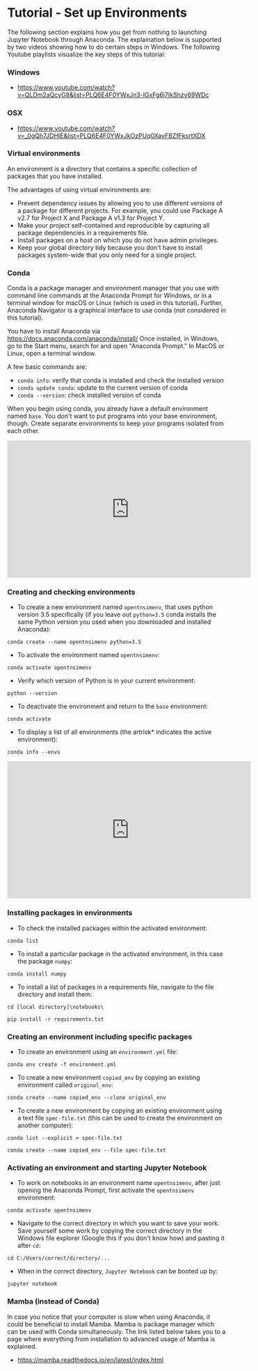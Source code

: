 # Tutorial - Set up Environments

The following section explains how you get from nothing to launching Jupyter Notebook through Anaconda. The explaination below is supported by two videos showing how to do certain steps in Windows. The following Youtube playlists visualize the key steps of this tutorial:

### Windows

- https://www.youtube.com/watch?v=QLDm2aQcyG8&list=PLQ6E4F0YWxJn3-lGxFg6j7IkShzy69WDc

### OSX

- https://www.youtube.com/watch?v=_0gQh7JDHIE&list=PLQ6E4F0YWxJkOzPUq0XavFBZfFksrtXDX

### Virtual environments
An environment is a directory that contains a specific collection of packages that you have installed. 

The advantages of using virtual environments are: 
- Prevent dependency issues by allowing you to use different versions of a package for different projects. For example, you could use Package A v2.7 for Project X and Package A v1.3 for Project Y.
- Make your project self-contained and reproducible by capturing all package dependencies in a requirements file.
- Install packages on a host on which you do not have admin privileges.
- Keep your global directory tidy because you don't have to install packages system-wide that you only need for a single project.

### Conda 
Conda is a package manager and environment manager that you use with command line commands at the Anaconda Prompt for Windows, or in a terminal window for macOS or Linux (which is used in this tutorial). Further, Anaconda Navigator is a graphical interface to use conda (not considered in this tutorial). 

You have to install Anaconda via https://docs.anaconda.com/anaconda/install/
Once installed, in Windows, go to the Start menu, search for and open "Anaconda Prompt." In MacOS or Linux, open a terminal window. 

A few basic commands are: 
- `conda info`: verify that conda is installed and check the installed version
- `conda update conda`: update to the current version of conda
- `conda --version`: check installed version of conda

When you begin using conda, you already have a default environment named `base`. You don't want to put programs into your base environment, though. Create separate environments to keep your programs isolated from each other.


<p align="center">
<iframe width="560" height="315" src="https://www.youtube.com/embed/QLDm2aQcyG8" title="YouTube video player" frameborder="0" allow="accelerometer; autoplay; clipboard-write; encrypted-media; gyroscope; picture-in-picture" allowfullscreen></iframe>

### Creating and checking environments

- To create a new environment named `opentnsimenv`, that uses python version 3.5 specifically (if you leave out `python=3.5` conda installs the same Python version you used when you downloaded and installed Anaconda):

`conda create --name opentnsimenv python=3.5`

- To activate the environment named `opentnsimenv`:

`conda activate opentnsimenv`

- Verify which version of Python is in your current environment:

`python --version`

- To deactivate the environment and return to the `base` environment:

`conda activate`

- To display a list of all environments (the artrisk* indicates the active environment):

`conda info --envs`


<p align="center">
<iframe width="560" height="315" src="https://www.youtube.com/embed/hSh256fmIHY" title="YouTube video player" frameborder="0" allow="accelerometer; autoplay; clipboard-write; encrypted-media; gyroscope; picture-in-picture" allowfullscreen></iframe>


### Installing packages in environments

- To check the installed packages within the activated environment:

`conda list`

- To install a particular package in the activated environment, in this case the package `numpy`:

`conda install numpy`

- To install a list of packages in a requirements file, navigate to the file directory and install them: 

`cd [local directory]\notebooks\`

`pip install -r requirements.txt`

### Creating an environment including specific packages

- To create an environment using an `environment.yml` file: 

`conda env create -f environment.yml`

- To create a new environment `copied_env` by copying an existing environment called `original_env`:  

`conda create --name copied_env --clone original_env`

- To create a new environment by copying an existing environment using a text file `spec-file.txt` (this can be used to create the environment on another computer): 

`conda list --explicit > spec-file.txt`

`conda create --name copied_env --file spec-file.txt`

### Activating an environment and starting Jupyter Notebook

- To work on notebooks in an environment name `opentnsimenv`, after just opening the Anaconda Prompt, first activate the `opentnsimenv` environment:

`conda activate opentnsimenv`

- Navigate to the correct directory in which you want to save your work. Save yourself some work by copying the correct directory in the Windows file explorer (Google this if you don't know how) and pasting it after `cd`:

`cd C:/Users/correct/directory/...`

- When in the correct directory, `Jupyter Notebook` can be booted up by:

`jupyter notebook`

### Mamba (instead of Conda)

In case you notice that your computer is slow when using Anaconda, it could be beneficial to install Mamba. Mamba is package manager which can be used with Conda simultaneously. The link listed below takes you to a page where everything from installation to advanced usage of Mamba is explained.<br>


- https://mamba.readthedocs.io/en/latest/index.html




